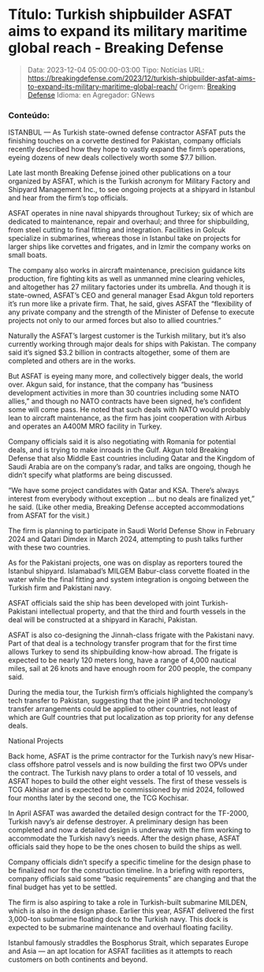 # Título: Turkish shipbuilder ASFAT aims to expand its military maritime global reach - Breaking Defense

>Data: 2023-12-04 05:00:00-03:00
>Tipo: Notícias
>URL: https://breakingdefense.com/2023/12/turkish-shipbuilder-asfat-aims-to-expand-its-military-maritime-global-reach/
>Origem: [Breaking Defense](https://breakingdefense.com)
>Idioma: en
>Agregador: GNews

### Conteúdo:

ISTANBUL — As Turkish state-owned defense contractor ASFAT puts the finishing touches on a corvette destined for Pakistan, company officials recently described how they hope to vastly expand the firm’s operations, eyeing dozens of new deals collectively worth some $7.7 billion.

Late last month Breaking Defense joined other publications on a tour organized by ASFAT, which is the Turkish acronym for Military Factory and Shipyard Management Inc., to see ongoing projects at a shipyard in Istanbul and hear from the firm’s top officials.

ASFAT operates in nine naval shipyards throughout Turkey; six of which are dedicated to maintenance, repair and overhaul; and three for shipbuilding, from steel cutting to final fitting and integration. Facilities in Golcuk specialize in submarines, whereas those in Istanbul take on projects for larger ships like corvettes and frigates, and in Izmir the company works on small boats.

The company also works in aircraft maintenance, precision guidance kits production, fire fighting kits as well as unmanned mine clearing vehicles, and altogether has 27 military factories under its umbrella. And though it is state-owned, ASFAT’s CEO and general manager Esad Akgun told reporters it’s run more like a private firm. That, he said, gives ASFAT the “flexibility of any private company and the strength of the Minister of Defense to execute projects not only to our armed forces but also to allied countries.”

Naturally the ASFAT’s largest customer is the Turkish military, but it’s also currently working through major deals for ships with Pakistan. The company said it’s signed $3.2 billion in contracts altogether, some of them are completed and others are in the works.

But ASFAT is eyeing many more, and collectively bigger deals, the world over. Akgun said, for instance, that the company has “business development activities in more than 30 countries including some NATO allies,” and though no NATO contracts have been signed, he’s confident some will come pass. He noted that such deals with NATO would probably lean to aircraft maintenance, as the firm has joint cooperation with Airbus and operates an A400M MRO facility in Turkey.

Company officials said it is also negotiating with Romania for potential deals, and is trying to make inroads in the Gulf. Akgun told Breaking Defense that also Middle East countries including Qatar and the Kingdom of Saudi Arabia are on the company’s radar, and talks are ongoing, though he didn’t specify what platforms are being discussed.

“We have some project candidates with Qatar and KSA. There’s always interest from everybody without exception … but no deals are finalized yet,” he said. (Like other media, Breaking Defense accepted accommodations from ASFAT for the visit.)

The firm is planning to participate in Saudi World Defense Show in February 2024 and Qatari Dimdex in March 2024, attempting to push talks further with these two countries.

As for the Pakistani projects, one was on display as reporters toured the Istanbul shipyard. Islamabad’s MILGEM Babur-class corvette floated in the water while the final fitting and system integration is ongoing between the Turkish firm and Pakistani navy.

ASFAT officials said the ship has been developed with joint Turkish-Pakistani intellectual property, and that the third and fourth vessels in the deal will be constructed at a shipyard in Karachi, Pakistan.

ASFAT is also co-designing the Jinnah-class frigate with the Pakistani navy. Part of that deal is a technology transfer program that for the first time allows Turkey to send its shipbuilding know-how abroad. The frigate is expected to be nearly 120 meters long, have a range of 4,000 nautical miles, sail at 26 knots and have enough room for 200 people, the company said.

During the media tour, the Turkish firm’s officials highlighted the company’s tech transfer to Pakistan, suggesting that the joint IP and technology transfer arrangements could be applied to other countries, not least of which are Gulf countries that put localization as top priority for any defense deals.

National Projects

Back home, ASFAT is the prime contractor for the Turkish navy’s new Hisar-class offshore patrol vessels and is now building the first two OPVs under the contract. The Turkish navy plans to order a total of 10 vessels, and ASFAT hopes to build the other eight vessels. The first of these vessels is TCG Akhisar and is expected to be commissioned by mid 2024, followed four months later by the second one, the TCG Kochisar.

In April ASFAT was awarded the detailed design contract for the TF-2000, Turkish navy’s air defense destroyer. A preliminary design has been completed and now a detailed design is underway with the firm working to accommodate the Turkish navy’s needs. After the design phase, ASFAT officials said they hope to be the ones chosen to build the ships as well.

Company officials didn’t specify a specific timeline for the design phase to be finalized nor for the construction timeline. In a briefing with reporters, company officials said some “basic requirements” are changing and that the final budget has yet to be settled.

The firm is also aspiring to take a role in Turkish-built submarine MILDEN, which is also in the design phase. Earlier this year, ASFAT delivered the first 3,000-ton submarine floating dock to the Turkish navy. This dock is expected to be submarine maintenance and overhaul floating facility.

Istanbul famously straddles the Bosphorus Strait, which separates Europe and Asia — an apt location for ASFAT facilities as it attempts to reach customers on both continents and beyond.
